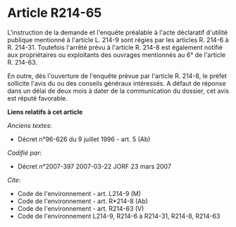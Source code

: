 # Article R214-65

L'instruction de la demande et l'enquête préalable à l'acte déclaratif d'utilité publique mentionné à l'article L. 214-9 sont
régies par les articles R. 214-6 à R. 214-31. Toutefois l'arrêté prévu à l'article R. 214-8 est également notifié aux
propriétaires ou exploitants des ouvrages mentionnés au 6° de l'article R. 214-63.

En outre, dès l'ouverture de l'enquête prévue par l'article R. 214-8, le préfet sollicite l'avis du ou des conseils généraux
intéressés. A défaut de réponse dans un délai de deux mois à dater de la communication du dossier, cet avis est réputé
favorable.

**Liens relatifs à cet article**

_Anciens textes_:

  - Décret n°96-626 du 9 juillet 1996 - art. 5 (Ab)

_Codifié par_:

  - Décret n°2007-397 2007-03-22 JORF 23 mars 2007

_Cite_:

  - Code de l'environnement - art. L214-9 (M)
  - Code de l'environnement - art. R*214-8 (Ab)
  - Code de l'environnement - art. R214-63 (V)
  - Code de l'environnement L214-9, R214-6 à R214-31, R214-8, R214-63
